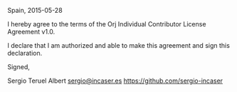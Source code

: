 Spain, 2015-05-28

I hereby agree to the terms of the Orj Individual Contributor License Agreement v1.0.

I declare that I am authorized and able to make this agreement and sign this declaration.

Signed,

Sergio Teruel Albert sergio@incaser.es https://github.com/sergio-incaser
